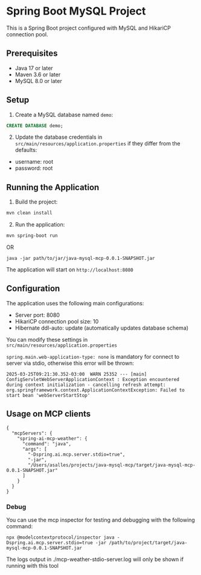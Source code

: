 # Spring Boot MySQL Project

This is a Spring Boot project configured with MySQL and HikariCP connection pool.

## Prerequisites

- Java 17 or later
- Maven 3.6 or later
- MySQL 8.0 or later

## Setup

1. Create a MySQL database named `demo`:
```sql
CREATE DATABASE demo;
```

2. Update the database credentials in `src/main/resources/application.properties` if they differ from the defaults:
- username: root
- password: root

## Running the Application

1. Build the project:
```bash
mvn clean install
```

2. Run the application:
```bash
mvn spring-boot run
```
OR
```
java -jar path/to/jar/java-mysql-mcp-0.0.1-SNAPSHOT.jar
```

The application will start on `http://localhost:8080`

## Configuration

The application uses the following main configurations:

- Server port: 8080
- HikariCP connection pool size: 10
- Hibernate ddl-auto: update (automatically updates database schema)

You can modify these settings in `src/main/resources/application.properties`

`spring.main.web-application-type: none` is mandatory for connect to server via stdio, otherwise this error will be thrown:
```
2025-03-25T09:21:30.352-03:00  WARN 25352 --- [main] ConfigServletWebServerApplicationContext : Exception encountered during context initialization - cancelling refresh attempt: org.springframework.context.ApplicationContextException: Failed to start bean 'webServerStartStop'
```

## Usage on MCP clients
```
{
  "mcpServers": {
    "spring-ai-mcp-weather": {
      "command": "java",
      "args": [
        "-Dspring.ai.mcp.server.stdio=true",
        "-jar",
        "/Users/asalles/projects/java-mysql-mcp/target/java-mysql-mcp-0.0.1-SNAPSHOT.jar"
      ]
    }
  }
}
```

### Debug
You can use the mcp inspector for testing and debugging with the following command:
```
npx @modelcontextprotocol/inspector java -Dspring.ai.mcp.server.stdio=true -jar /path/to/project/target/java-mysql-mcp-0.0.1-SNAPSHOT.jar
```
The logs output in ./mcp-weather-stdio-server.log will only be shown if running with this tool

